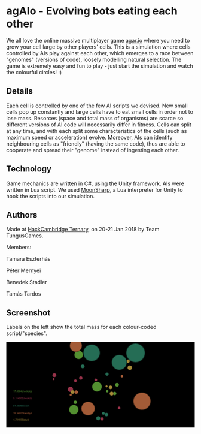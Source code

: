 # agAIo - Evolving bots eating each other

We all love the online massive multiplayer game [agar.io](http://agar.io) where you need to grow your cell large by other players' cells. This is a simulation where cells controlled by AIs play against each other, which emerges to a race between "genomes" (versions of code), loosely modelling natural selection. The game is extremely easy and fun to play - just start the simulation and watch the colourful circles! :)

## Details
Each cell is controlled by one of the few AI scripts we devised. New small cells pop up constantly and large cells have to eat small cells in order not to lose mass. Resorces (space and total mass of organisms) are scarce so different versions of AI code will necessarily differ in fitness. Cells can split at any time, and with each split some characteristics of the cells (such as maximum speed or acceleration) evolve. Moreover, AIs can identify neighbouring cells as "friendly" (having the same code), thus are able to cooperate and spread their "genome" instead of ingesting each other. 

## Technology
Game mechanics are written in C#, using the Unity framework. AIs were written in Lua script. We used [MoonSharp](https://www.moonsharp.org), a Lua interpreter for Unity to hook the scripts into our simulation.

## Authors
Made at [HackCambridge Ternary](https://hackcambridge.com/), on 20-21 Jan 2018 by Team TungusGames.

Members:

Tamara Eszterhás

Péter Mernyei

Benedek Stadler

Tamás Tardos

## Screenshot
Labels on the left show the total mass for each colour-coded script/"species".

![Screensot 4](Screenshots/agAIo4.PNG)